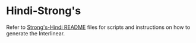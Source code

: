 # Hindi-Strong's

Refer to [Strong's-Hindi README](https://github.com/faithfulmaster/Interlinear/tree/master/Back-end/Strong's-Hindi/README.md) files for scripts and instructions on how to generate the Interlinear.
